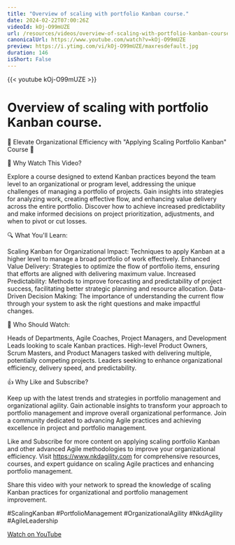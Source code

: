 ```yaml
---
title: "Overview of scaling with portfolio Kanban course."
date: 2024-02-22T07:00:26Z
videoId: kOj-O99mUZE
url: /resources/videos/overview-of-scaling-with-portfolio-kanban-course-
canonicalUrl: https://www.youtube.com/watch?v=kOj-O99mUZE
preview: https://i.ytimg.com/vi/kOj-O99mUZE/maxresdefault.jpg
duration: 146
isShort: False
---
```


{{< youtube kOj-O99mUZE >}}

# Overview of scaling with portfolio Kanban course.

🚀 Elevate Organizational Efficiency with "Applying Scaling Portfolio Kanban" Course 🚀

🎯 Why Watch This Video?

Explore a course designed to extend Kanban practices beyond the team level to an organizational or program level, addressing the unique challenges of managing a portfolio of projects.
Gain insights into strategies for analyzing work, creating effective flow, and enhancing value delivery across the entire portfolio.
Discover how to achieve increased predictability and make informed decisions on project prioritization, adjustments, and when to pivot or cut losses.

🔍 What You'll Learn:

Scaling Kanban for Organizational Impact: Techniques to apply Kanban at a higher level to manage a broad portfolio of work effectively.
Enhanced Value Delivery: Strategies to optimize the flow of portfolio items, ensuring that efforts are aligned with delivering maximum value.
Increased Predictability: Methods to improve forecasting and predictability of project success, facilitating better strategic planning and resource allocation.
Data-Driven Decision Making: The importance of understanding the current flow through your system to ask the right questions and make impactful changes.

👥 Who Should Watch:

Heads of Departments, Agile Coaches, Project Managers, and Development Leads looking to scale Kanban practices.
High-level Product Owners, Scrum Masters, and Product Managers tasked with delivering multiple, potentially competing projects.
Leaders seeking to enhance organizational efficiency, delivery speed, and predictability.

👍 Why Like and Subscribe?

Keep up with the latest trends and strategies in portfolio management and organizational agility.
Gain actionable insights to transform your approach to portfolio management and improve overall organizational performance.
Join a community dedicated to advancing Agile practices and achieving excellence in project and portfolio management.

Like and Subscribe for more content on applying scaling portfolio Kanban and other advanced Agile methodologies to improve your organizational efficiency. Visit https://www.nkdagility.com for comprehensive resources, courses, and expert guidance on scaling Agile practices and enhancing portfolio management.

Share this video with your network to spread the knowledge of scaling Kanban practices for organizational and portfolio management improvement.

#ScalingKanban #PortfolioManagement #OrganizationalAgility #NkdAgility #AgileLeadership

[Watch on YouTube](https://www.youtube.com/watch?v=kOj-O99mUZE)

